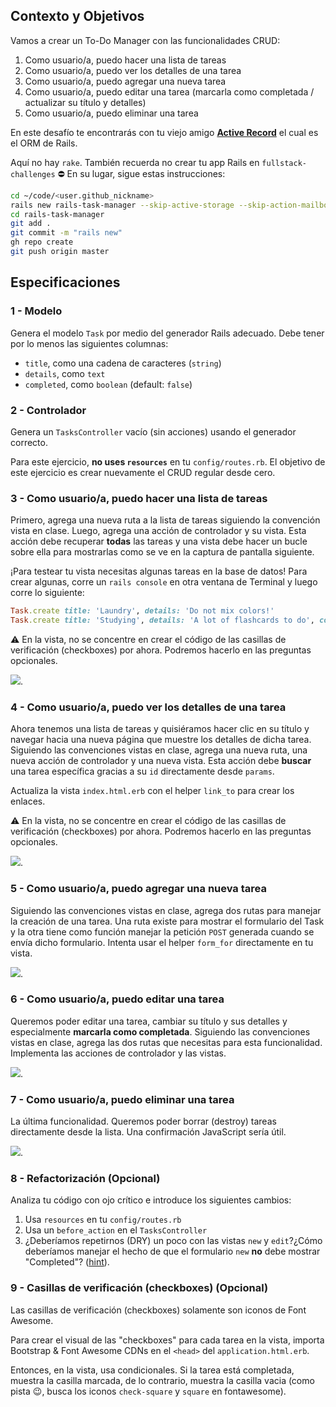 ## Contexto y Objetivos

Vamos a crear un To-Do Manager con las funcionalidades CRUD:

1. Como usuario/a, puedo hacer una lista de tareas
1. Como usuario/a, puedo ver los detalles de una tarea
1. Como usuario/a, puedo agregar una nueva tarea
1. Como usuario/a, puedo editar una tarea (marcarla como completada / actualizar su título y detalles)
1. Como usuario/a, puedo eliminar una tarea

En este desafío te encontrarás con tu viejo amigo [**Active Record**](http://guides.rubyonrails.org/active_record_basics.html) el cual es el ORM de Rails.

Aquí no hay `rake`. También recuerda no crear tu app Rails en `fullstack-challenges` ⛔️ En su lugar, sigue estas instrucciones:

```bash
cd ~/code/<user.github_nickname>
rails new rails-task-manager --skip-active-storage --skip-action-mailbox
cd rails-task-manager
git add .
git commit -m "rails new"
gh repo create
git push origin master
```

## Especificaciones

### 1 - Modelo

Genera el modelo `Task` por medio del generador Rails adecuado. Debe tener por lo menos las siguientes columnas:

- `title`, como una cadena de caracteres (`string`)
- `details`, como `text`
- `completed`, como `boolean` (default: `false`)

### 2 - Controlador

Genera un `TasksController` vacío (sin acciones) usando el generador correcto.

Para este ejercicio, **no uses `resources`** en tu `config/routes.rb`. El objetivo de este ejercicio es crear nuevamente el CRUD regular desde cero.

### 3 - Como usuario/a, puedo hacer una lista de tareas

Primero, agrega una nueva ruta a la lista de tareas siguiendo la convención vista en clase. Luego, agrega una acción de controlador y su vista. Esta acción debe recuperar **todas** las tareas y una vista debe hacer un bucle sobre ella para mostrarlas como se ve en la captura de pantalla siguiente.

¡Para testear tu vista necesitas algunas tareas en la base de datos! Para crear algunas, corre un `rails console` en otra ventana de Terminal y luego corre lo siguiente:

```ruby
Task.create title: 'Laundry', details: 'Do not mix colors!'
Task.create title: 'Studying', details: 'A lot of flashcards to do', completed: true
```

⚠️ En la vista, no se concentre en crear el código de las casillas de verificación (checkboxes) por ahora. Podremos hacerlo en las preguntas opcionales.

![](https://raw.githubusercontent.com/lewagon/fullstack-images/master/rails/tasks-manager/index.png).

### 4 - Como usuario/a, puedo ver los detalles de una tarea

Ahora tenemos una lista de tareas y quisiéramos hacer clic en su título y navegar hacia una nueva página que muestre los detalles de dicha tarea. Siguiendo las convenciones vistas en clase, agrega una nueva ruta, una nueva acción de controlador y una nueva vista. Esta acción debe **buscar** una tarea específica gracias a su `id` directamente desde `params`.

Actualiza la vista `index.html.erb` con el helper `link_to` para crear los enlaces.

⚠️ En la vista, no se concentre en crear el código de las casillas de verificación (checkboxes) por ahora. Podremos hacerlo en las preguntas opcionales.

![](https://raw.githubusercontent.com/lewagon/fullstack-images/master/rails/tasks-manager/index_show.gif).

### 5 - Como usuario/a, puedo agregar una nueva tarea

Siguiendo las convenciones vistas en clase, agrega dos rutas para manejar la creación de una tarea. Una ruta existe para mostrar el formulario del Task y la otra tiene como función manejar la petición `POST` generada cuando se envía dicho formulario. Intenta usar el helper `form_for` directamente en tu vista.

![](https://raw.githubusercontent.com/lewagon/fullstack-images/master/rails/tasks-manager/new.gif).

### 6 - Como usuario/a, puedo editar una tarea

Queremos poder editar una tarea, cambiar su título y sus detalles y especialmente **marcarla como completada**. Siguiendo las convenciones vistas en clase, agrega las dos rutas que necesitas para esta funcionalidad.
Implementa las acciones de controlador y las vistas.

![](https://raw.githubusercontent.com/lewagon/fullstack-images/master/rails/tasks-manager/edit.gif).

### 7 - Como usuario/a, puedo eliminar una tarea

La última funcionalidad. Queremos poder borrar (destroy) tareas directamente desde la lista. Una confirmación JavaScript sería útil.

![](https://raw.githubusercontent.com/lewagon/fullstack-images/master/rails/tasks-manager/destroy.gif).

### 8 - Refactorización (Opcional)

Analiza tu código con ojo crítico e introduce los siguientes cambios:

1. Usa `resources` en tu `config/routes.rb`
1. Usa un `before_action` en el `TasksController`
1. ¿Deberíamos repetirnos (DRY) un poco con las vistas `new` y `edit`?¿Cómo deberíamos manejar el hecho de que el formulario `new` **no** debe mostrar "Completed"? ([hint](http://api.rubyonrails.org/classes/ActiveRecord/Persistence.html#method-i-new_record-3F)).

### 9 - Casillas de verificación (checkboxes) (Opcional)

Las casillas de verificación (checkboxes) solamente son iconos de Font Awesome.

Para crear el visual de las "checkboxes" para cada tarea en la vista, importa Bootstrap & Font Awesome CDNs en el `<head>` del `application.html.erb`.

Entonces, en la vista, usa condicionales. Si la tarea está completada, muestra la casilla marcada, de lo contrario, muestra la casilla vacia (como pista 😉, busca los iconos `check-square` y `square` en fontawesome).
